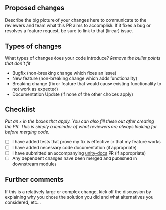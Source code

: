 ## Proposed changes

Describe the big picture of your changes here to communicate to the reviewers and team what this PR aims to accomplish. If it fixes a bug or resolves a feature request, be sure to link to that (linear) issue.

## Types of changes

What types of changes does your code introduce?
_Remove the bullet points that don't fit_

- Bugfix (non-breaking change which fixes an issue)
- New feature (non-breaking change which adds functionality)
- Breaking change (fix or feature that would cause existing functionality to not work as expected)
- Documentation Update (if none of the other choices apply)

## Checklist

_Put an `x` in the boxes that apply. You can also fill these out after creating the PR. This is simply a reminder of what reviewers are always looking for before merging code._

- [ ] I have added tests that prove my fix is effective or that my feature works
- [ ] I have added necessary code documentation (if appropriate)
- [ ] I have submitted an accompanying [unity-docs](https://github.com/jigsawvc/jigsaw-unity-docs) PR (if appropriate)
- [ ] Any dependent changes have been merged and published in downstream modules

## Further comments

If this is a relatively large or complex change, kick off the discussion by explaining why you chose the solution you did and what alternatives you considered, etc...
